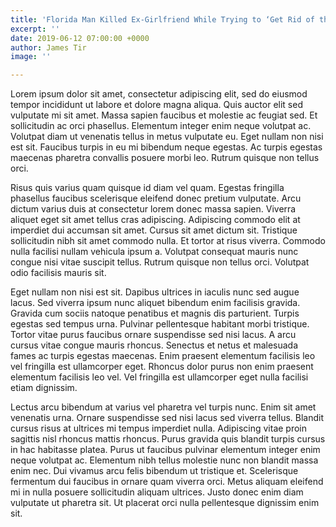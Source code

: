```yaml
---
title: 'Florida Man Killed Ex-Girlfriend While Trying to ‘Get Rid of the Devil'' '
excerpt: ''
date: 2019-06-12 07:00:00 +0000
author: James Tir
image: ''

---
```

Lorem ipsum dolor sit amet, consectetur adipiscing elit, sed do eiusmod tempor incididunt ut labore et dolore magna aliqua. Quis auctor elit sed vulputate mi sit amet. Massa sapien faucibus et molestie ac feugiat sed. Et sollicitudin ac orci phasellus. Elementum integer enim neque volutpat ac. Volutpat diam ut venenatis tellus in metus vulputate eu. Eget nullam non nisi est sit. Faucibus turpis in eu mi bibendum neque egestas. Ac turpis egestas maecenas pharetra convallis posuere morbi leo. Rutrum quisque non tellus orci.

Risus quis varius quam quisque id diam vel quam. Egestas fringilla phasellus faucibus scelerisque eleifend donec pretium vulputate. Arcu dictum varius duis at consectetur lorem donec massa sapien. Viverra aliquet eget sit amet tellus cras adipiscing. Adipiscing commodo elit at imperdiet dui accumsan sit amet. Cursus sit amet dictum sit. Tristique sollicitudin nibh sit amet commodo nulla. Et tortor at risus viverra. Commodo nulla facilisi nullam vehicula ipsum a. Volutpat consequat mauris nunc congue nisi vitae suscipit tellus. Rutrum quisque non tellus orci. Volutpat odio facilisis mauris sit.

Eget nullam non nisi est sit. Dapibus ultrices in iaculis nunc sed augue lacus. Sed viverra ipsum nunc aliquet bibendum enim facilisis gravida. Gravida cum sociis natoque penatibus et magnis dis parturient. Turpis egestas sed tempus urna. Pulvinar pellentesque habitant morbi tristique. Tortor vitae purus faucibus ornare suspendisse sed nisi lacus. A arcu cursus vitae congue mauris rhoncus. Senectus et netus et malesuada fames ac turpis egestas maecenas. Enim praesent elementum facilisis leo vel fringilla est ullamcorper eget. Rhoncus dolor purus non enim praesent elementum facilisis leo vel. Vel fringilla est ullamcorper eget nulla facilisi etiam dignissim.

Lectus arcu bibendum at varius vel pharetra vel turpis nunc. Enim sit amet venenatis urna. Ornare suspendisse sed nisi lacus sed viverra tellus. Blandit cursus risus at ultrices mi tempus imperdiet nulla. Adipiscing vitae proin sagittis nisl rhoncus mattis rhoncus. Purus gravida quis blandit turpis cursus in hac habitasse platea. Purus ut faucibus pulvinar elementum integer enim neque volutpat ac. Elementum nibh tellus molestie nunc non blandit massa enim nec. Dui vivamus arcu felis bibendum ut tristique et. Scelerisque fermentum dui faucibus in ornare quam viverra orci. Metus aliquam eleifend mi in nulla posuere sollicitudin aliquam ultrices. Justo donec enim diam vulputate ut pharetra sit. Ut placerat orci nulla pellentesque dignissim enim sit.